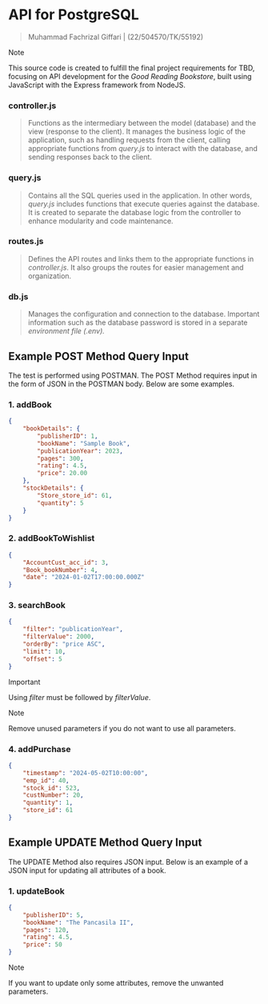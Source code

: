 # API for PostgreSQL
> Muhammad Fachrizal Giffari | (22/504570/TK/55192)

> [!NOTE]

This source code is created to fulfill the final project requirements for TBD, focusing on API development for the _Good Reading Bookstore_, built using JavaScript with the Express framework from NodeJS.

### controller.js
> Functions as the intermediary between the model (database) and the view (response to the client). It manages the business logic of the application, such as handling requests from the client, calling appropriate functions from _query.js_ to interact with the database, and sending responses back to the client.

### query.js
> Contains all the SQL queries used in the application. In other words, _query.js_ includes functions that execute queries against the database. It is created to separate the database logic from the controller to enhance modularity and code maintenance.

### routes.js
> Defines the API routes and links them to the appropriate functions in _controller.js_. It also groups the routes for easier management and organization.

### db.js
> Manages the configuration and connection to the database. Important information such as the database password is stored in a separate _environment file (.env)._

## Example POST Method Query Input
The test is performed using POSTMAN. The POST Method requires input in the form of JSON in the POSTMAN body. Below are some examples.

### 1. addBook
```json
{
    "bookDetails": {
        "publisherID": 1,
        "bookName": "Sample Book",
        "publicationYear": 2023,
        "pages": 300,
        "rating": 4.5,
        "price": 20.00
    },
    "stockDetails": {
        "Store_store_id": 61,
        "quantity": 5
    }
}
```

### 2. addBookToWishlist
```json
{
    "AccountCust_acc_id": 3,
    "Book_bookNumber": 4,
    "date": "2024-01-02T17:00:00.000Z"
}
```

### 3. searchBook
```json
{
    "filter": "publicationYear",
    "filterValue": 2000,
    "orderBy": "price ASC",
    "limit": 10,
    "offset": 5
}
```
> [!IMPORTANT]
> Using _filter_ must be followed by _filterValue_.

> [!NOTE]
> Remove unused parameters if you do not want to use all parameters.

### 4. addPurchase
```json
{
    "timestamp": "2024-05-02T10:00:00",
    "emp_id": 40, 
    "stock_id": 523,
    "custNumber": 20, 
    "quantity": 1,
    "store_id": 61
}
```

## Example UPDATE Method Query Input
The UPDATE Method also requires JSON input. Below is an example of a JSON input for updating all attributes of a book.

### 1. updateBook
```json
{
    "publisherID": 5,
    "bookName": "The Pancasila II",
    "pages": 120,
    "rating": 4.5,
    "price": 50
}
```
> [!NOTE]
> If you want to update only some attributes, remove the unwanted parameters.
